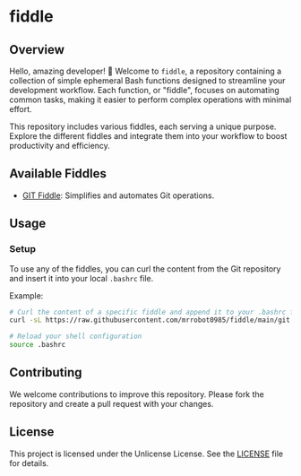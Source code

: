 # fiddle

## Overview

Hello, amazing developer! 🤖 Welcome to `fiddle`, a repository containing a collection of simple ephemeral Bash functions designed to streamline your development workflow. Each function, or "fiddle", focuses on automating common tasks, making it easier to perform complex operations with minimal effort.

This repository includes various fiddles, each serving a unique purpose. Explore the different fiddles and integrate them into your workflow to boost productivity and efficiency.

## Available Fiddles

- [GIT Fiddle](docs/GIT.md): Simplifies and automates Git operations.

## Usage

### Setup

To use any of the fiddles, you can curl the content from the Git repository and insert it into your local `.bashrc` file.

Example:
```bash
# Curl the content of a specific fiddle and append it to your .bashrc file
curl -sL https://raw.githubusercontent.com/mrrobot0985/fiddle/main/git.bash | -

# Reload your shell configuration
source .bashrc
```

## Contributing

We welcome contributions to improve this repository. Please fork the repository and create a pull request with your changes.

## License

This project is licensed under the Unlicense License. See the [LICENSE](LICENSE) file for details.